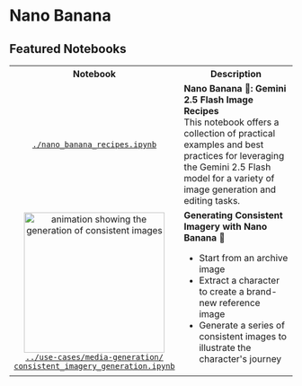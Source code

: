 # Nano Banana

## Featured Notebooks

<!-- markdownlint-disable MD033 -->
<table>
  <tr>
    <th style="text-align: center">Notebook</th>
    <th style="text-align: center">Description</th>
  </tr>
  <tr>
    <td style="text-align: center">
      <a href="./nano_banana_recipes.ipynb">
        <code>./nano_banana_recipes.ipynb</code>
      </a>
    </td>
    <td>
      <b>Nano Banana 🍌: Gemini 2.5 Flash Image Recipes</b>
      <br />
      This notebook offers a collection of practical examples and best practices
      for leveraging the Gemini 2.5 Flash model for a variety of image
      generation and editing tasks.
    </td>
  </tr>
  <tr>
    <td style="text-align: center">
      <a href="../use-cases/media-generation/consistent_imagery_generation.ipynb">
        <img
          src="https://storage.googleapis.com/github-repo/generative-ai/gemini/use-cases/media-generation/consistent_imagery_generation/graph_animated.gif"
          width="250px" alt="animation showing the generation of consistent images" />
        <br />
        <code>../use-cases/media-generation/<br />consistent_imagery_generation.ipynb</code></a>
    </td>
    <td>
      <b>Generating Consistent Imagery with Nano Banana 🍌</b>
      <ul>
        <li>Start from an archive image</li>
        <li>Extract a character to create a brand-new reference image</li>
        <li>Generate a series of consistent images to illustrate the character's journey</li>
      </ul>
    </td>
  </tr>
</table>
<!-- markdownlint-enable MD033 -->
